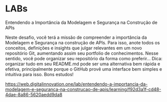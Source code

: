 # LABs

Entendendo a Importância da Modelagem e Segurança na Construção de APIs

Neste desafio, você terá a missão de compreender a importância da Modelagem e Segurança na construção de APIs. Para isso, anote todos os conceitos, definições e insights que julgar relevantes em um novo repositório Git, aumentando assim seu portfolio de conhecimentos. Nesse sentido, você pode organizar seu repositório da forma como preferir... Dica: organizar tudo em seu README.md pode ser uma alternativa bem rápida e efetiva, principalmente porque o GitHub provê uma interface bem simples e intuitiva para isso. Bons estudos!


https://web.digitalinnovation.one/lab/entendendo-a-importancia-da-modelagem-e-seguranca-na-construcao-de-apis/learning/f92d3a1f-cd48-4dae-8a86-5620aedd9da8
